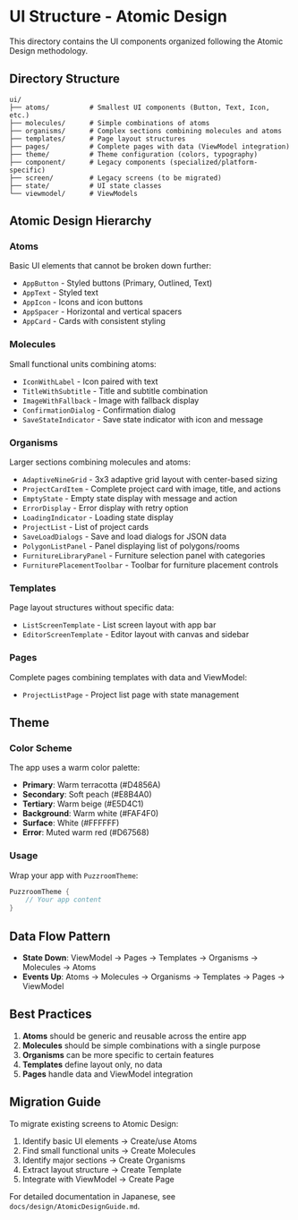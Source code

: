 # UI Structure - Atomic Design

This directory contains the UI components organized following the Atomic Design methodology.

## Directory Structure

```
ui/
├── atoms/          # Smallest UI components (Button, Text, Icon, etc.)
├── molecules/      # Simple combinations of atoms
├── organisms/      # Complex sections combining molecules and atoms
├── templates/      # Page layout structures
├── pages/          # Complete pages with data (ViewModel integration)
├── theme/          # Theme configuration (colors, typography)
├── component/      # Legacy components (specialized/platform-specific)
├── screen/         # Legacy screens (to be migrated)
├── state/          # UI state classes
└── viewmodel/      # ViewModels
```

## Atomic Design Hierarchy

### Atoms
Basic UI elements that cannot be broken down further:
- `AppButton` - Styled buttons (Primary, Outlined, Text)
- `AppText` - Styled text
- `AppIcon` - Icons and icon buttons
- `AppSpacer` - Horizontal and vertical spacers
- `AppCard` - Cards with consistent styling

### Molecules
Small functional units combining atoms:
- `IconWithLabel` - Icon paired with text
- `TitleWithSubtitle` - Title and subtitle combination
- `ImageWithFallback` - Image with fallback display
- `ConfirmationDialog` - Confirmation dialog
- `SaveStateIndicator` - Save state indicator with icon and message

### Organisms
Larger sections combining molecules and atoms:
- `AdaptiveNineGrid` - 3x3 adaptive grid layout with center-based sizing
- `ProjectCardItem` - Complete project card with image, title, and actions
- `EmptyState` - Empty state display with message and action
- `ErrorDisplay` - Error display with retry option
- `LoadingIndicator` - Loading state display
- `ProjectList` - List of project cards
- `SaveLoadDialogs` - Save and load dialogs for JSON data
- `PolygonListPanel` - Panel displaying list of polygons/rooms
- `FurnitureLibraryPanel` - Furniture selection panel with categories
- `FurniturePlacementToolbar` - Toolbar for furniture placement controls

### Templates
Page layout structures without specific data:
- `ListScreenTemplate` - List screen layout with app bar
- `EditorScreenTemplate` - Editor layout with canvas and sidebar

### Pages
Complete pages combining templates with data and ViewModel:
- `ProjectListPage` - Project list page with state management

## Theme

### Color Scheme
The app uses a warm color palette:
- **Primary**: Warm terracotta (#D4856A)
- **Secondary**: Soft peach (#E8B4A0)
- **Tertiary**: Warm beige (#E5D4C1)
- **Background**: Warm white (#FAF4F0)
- **Surface**: White (#FFFFFF)
- **Error**: Muted warm red (#D67568)

### Usage
Wrap your app with `PuzzroomTheme`:
```kotlin
PuzzroomTheme {
    // Your app content
}
```

## Data Flow Pattern

- **State Down**: ViewModel → Pages → Templates → Organisms → Molecules → Atoms
- **Events Up**: Atoms → Molecules → Organisms → Templates → Pages → ViewModel

## Best Practices

1. **Atoms** should be generic and reusable across the entire app
2. **Molecules** should be simple combinations with a single purpose
3. **Organisms** can be more specific to certain features
4. **Templates** define layout only, no data
5. **Pages** handle data and ViewModel integration

## Migration Guide

To migrate existing screens to Atomic Design:

1. Identify basic UI elements → Create/use Atoms
2. Find small functional units → Create Molecules
3. Identify major sections → Create Organisms
4. Extract layout structure → Create Template
5. Integrate with ViewModel → Create Page

For detailed documentation in Japanese, see `docs/design/AtomicDesignGuide.md`.

